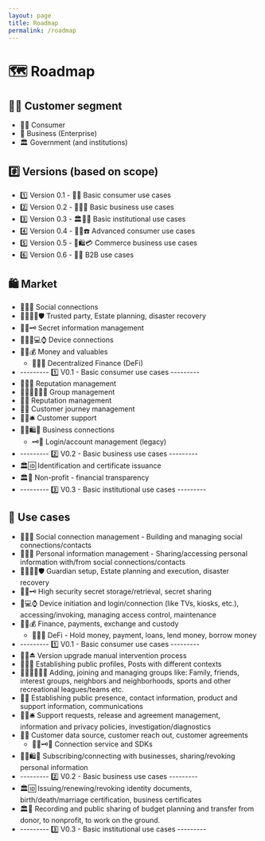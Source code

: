 ```yaml
---
layout: page
title: Roadmap
permalink: /roadmap
---
```

# 🗺 Roadmap

## 🙍‍♀️ Customer segment

- 🙍‍♀️ Consumer
- 🏢 Business (Enterprise)
- 🏛 Government (and institutions)

## #️⃣ Versions (based on scope)

- 1️⃣ Version 0.1 - 🙍‍♀️ Basic consumer use cases
- 2️⃣ Version 0.2 - 🏢🙍‍♀️ Basic business use cases
- 3️⃣ Version 0.3 - 🏛🙍‍♀️ Basic institutional use cases
- 4️⃣ Version 0.4 - 🙍‍♀️☎️ Advanced consumer use cases
- 5️⃣ Version 0.5 - 🏢🛍💳 Commerce business use cases
- 6️⃣ Version 0.6 - 🏢🏢 B2B use cases

## 🛍 Market

- 🙍‍♀️📇 Social connections
- 🙍‍♀️👩‍💼🛡 Trusted party, Estate planning, disaster recovery
- 🙍‍♀️🗝 Secret information management
- 🙍‍♀️📱💻⌚️ Device connections
- 🙍‍♀️💰 Money and valuables
  - 🙍‍♀️💸 Decentralized Finance (DeFi)
- --------- 1️⃣ V0.1 - Basic consumer use cases ---------
- 🙍‍♀️📣 Reputation management
- 🙍‍♀️👨‍👩‍👧‍👦 Group management
- 🏢📣 Reputation management
- 🏢👩 Customer journey management
- 🙍‍♀️🛎 Customer support
- 🙍‍♀️🛍📄 Business connections
  - 🗝🔌 Login/account management (legacy)
- --------- 2️⃣ V0.2 - Basic business use cases ---------
- 🏛🆔 Identification and certificate issuance
- 🏛🤍 Non-profit - financial transparency
- --------- 3️⃣ V0.3 - Basic institutional use cases ---------

## 🤳 Use cases

- 🙍‍♀️📇 Social connection management - Building and managing social connections/contacts
- 🙍‍♀️📇 Personal information management - Sharing/accessing personal information with/from social connections/contacts
- 🙍‍♀️👩‍💼🛡 Guardian setup, Estate planning and execution, disaster recovery
- 🙍‍♀️🗝 High security secret storage/retrieval, secret sharing
- 📲💻⌚️ Device initiation and login/connection (like TVs, kiosks, etc.), accessing/invoking, managing access control, maintenance
- 🙍‍♀️💰 Finance, payments, exchange and custody
  - 🙍‍♀️💸 DeFi - Hold money, payment, loans, lend money, borrow money
- --------- 1️⃣ V0.1 - Basic consumer use cases ---------
- 🙍‍♀️⏏️ Version upgrade manual intervention process
- 🙍‍♀️📣 Establishing public profiles, Posts with different contexts
- 🙍‍♀️👨‍👩‍👧‍👦 Adding, joining and managing groups like: Family, friends, interest groups, neighbors and neighborhoods, sports and other recreational leagues/teams etc.
- 🏢📣 Establishing public presence, contact information, product and support information, communications
- 🙍‍♀️🛎 Support requests, release and agreement management, information and privacy policies, investigation/diagnostics
- 🏢👩 Customer data source, customer reach out, customer agreements
  - 🏢👩🗝🔌 Connection service and SDKs
- 🙍‍♀️🛍📄 Subscribing/connecting with businesses, sharing/revoking personal information
- --------- 2️⃣ V0.2 - Basic business use cases ---------
- 🏛🆔 Issuing/renewing/revoking identity documents, birth/death/marriage certification, business certificates
- 🏛🤍 Recording and public sharing of budget planning and transfer from donor, to nonprofit, to work on the ground.
- --------- 3️⃣ V0.3 - Basic institutional use cases ---------
